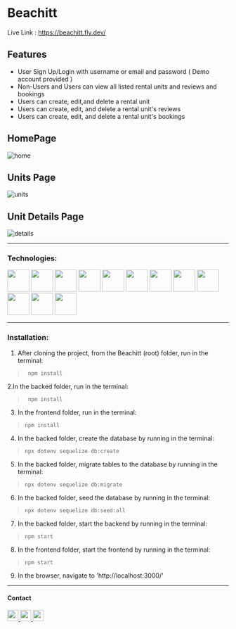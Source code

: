 # Beachitt

Live Link : https://beachitt.fly.dev/

## Features
- User Sign Up/Login with username or email and password ( Demo account provided )
- Non-Users and Users can view all listed rental units and reviews and bookings
- Users can create, edit,and delete a rental unit
- Users can create, edit, and delete a rental unit's reviews
- Users can create, edit, and delete a rental unit's bookings


## HomePage
<img src="https://imgur.com/BcUCHd8.png" alt='home' />


## Units Page
<img src="https://imgur.com/yNpzMZW.png" alt='units' />

## Unit Details Page
<img src="https://imgur.com/53XA49J.png" alt='details' />


---
### Technologies:
<div style='display:flex color:rbg(255,255,255)'>
<img src="https://cdn.jsdelivr.net/gh/devicons/devicon/icons/javascript/javascript-original.svg" width='50px' heigt='50px' />
<img src="https://cdn.jsdelivr.net/gh/devicons/devicon/icons/express/express-original.svg" width='50px' heigt='50px' style='color:rbg(255,255,255)' />
<img src="https://cdn.jsdelivr.net/gh/devicons/devicon/icons/nodejs/nodejs-original.svg" width='50px' heigt='50px' />
<img src="https://cdn.jsdelivr.net/gh/devicons/devicon/icons/react/react-original.svg" width='50px' heigt='50px' />
<img src="https://cdn.jsdelivr.net/gh/devicons/devicon/icons/redux/redux-original.svg"  width='50px' heigt='50px' />
<img src="https://cdn.jsdelivr.net/gh/devicons/devicon/icons/postgresql/postgresql-original.svg" width='50px' heigt='50px' />
<img src="https://cdn.jsdelivr.net/gh/devicons/devicon/icons/sequelize/sequelize-original.svg" width='50px' heigt='50px' />
<img src="https://cdn.jsdelivr.net/gh/devicons/devicon/icons/css3/css3-original.svg" width='50px' heigt='50px' />
<img src="https://cdn.jsdelivr.net/gh/devicons/devicon/icons/html5/html5-original-wordmark.svg" width='50px' heigt='50px' />
<img src="https://cdn.jsdelivr.net/gh/devicons/devicon/icons/tailwindcss/tailwindcss-original-wordmark.svg"  width='50px' heigt='100px' >
<img src="https://cdn.jsdelivr.net/gh/devicons/devicon/icons/google/google-original.svg" width='50px' heigt='50px' />
<img src="https://cdn.jsdelivr.net/gh/devicons/devicon/icons/amazonwebservices/amazonwebservices-original-wordmark.svg" width='50px' heigt='50px'/>

</div>

 <!-- - JavaScript
- Express
- Nodejs
- React
- Redux
- SQL
- Squelize
- PostgreSQL
- HTML
- CSS
- Google Maps API
- TailwindCSS
- AWS -->

---

### Installation:

1. After cloning the project, from the Beachitt (root) folder, run in the terminal:
>` npm install`

2.In the backed folder, run in the terminal:
>` npm install`

3. In the frontend folder, run in the terminal:
>`npm install`

4. In the backed folder, create the database by running in the terminal:
>`npx dotenv sequelize db:create`

5. In the backed folder, migrate tables to the database by running in the terminal:
>`npx dotenv sequelize db:migrate`

6. In the backed folder, seed the database by running in the terminal:
>`npx dotenv sequelize db:seed:all`

7. In the backed folder, start the backend by running in the terminal:
>`npm start`

8. In the frontend folder, start the frontend by running in the terminal:
>`npm start`

9. In the browser, navigate to 'http://localhost:3000/'

---
#### Contact
<a href='chrismbh4@gmail.com'>
<img src="https://i.imgur.com/jLLwTjh.png" width="25" height="25">
</a>
<a href='https://www.linkedin.com/in/christian-brown-8770311ba/'>
<img src="https://logodix.com/logo/91031.png" width="25" height="25">
</a>
<a href='https://github.com/chrisbh4'>
<img src="https://icones.pro/wp-content/uploads/2021/06/icone-github-grise.png" width="25" height="25">
